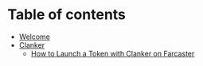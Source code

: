 # Table of contents

* [Welcome](README.md)
* [Clanker](clanker/README.md)
  * [How to Launch a Token with Clanker on Farcaster](clanker/how-to-launch-a-token-with-clanker-on-farcaster.md)
